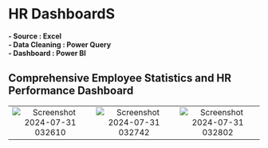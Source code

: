 # HR DashboardS
**- Source : Excel**  
**- Data Cleaning : Power Query**  
**- Dashboard : Power BI**  

## Comprehensive Employee Statistics and HR Performance Dashboard

| | | |
|:-------------------------:|:-------------------------:|:-------------------------:|
| ![Screenshot 2024-07-31 032610](https://github.com/user-attachments/assets/6b137ca2-a9e4-48ee-b942-5ac94e0d47a6)  |  ![Screenshot 2024-07-31 032742](https://github.com/user-attachments/assets/91786948-8e8a-4334-8e1b-77fa9f94f015)  |  ![Screenshot 2024-07-31 032802](https://github.com/user-attachments/assets/ff75f195-161b-4251-be85-4f3d0403b5ba) |
